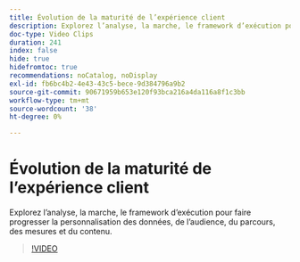 ```yaml
---
title: Évolution de la maturité de l’expérience client
description: Explorez l’analyse, la marche, le framework d’exécution pour faire progresser la personnalisation des données, de l’audience, du parcours, des mesures et du contenu.
doc-type: Video Clips
duration: 241
index: false
hide: true
hidefromtoc: true
recommendations: noCatalog, noDisplay
exl-id: fb6bc4b2-4e43-43c5-bece-9d384796a9b2
source-git-commit: 90671959b653e120f93bca216a4da116a8f1c3bb
workflow-type: tm+mt
source-wordcount: '38'
ht-degree: 0%

---
```


# Évolution de la maturité de l’expérience client

Explorez l’analyse, la marche, le framework d’exécution pour faire progresser la personnalisation des données, de l’audience, du parcours, des mesures et du contenu.

<!-- 85_S651_3442537_240_evolving-customer-experience-maturity -->
>[!VIDEO](https://video.tv.adobe.com/v/3458293/?learn=on&enablevpops=true)
